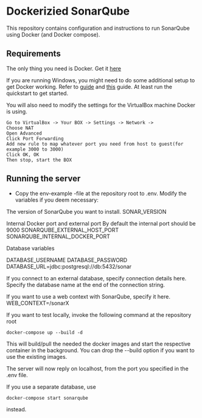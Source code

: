 # Dockerizied SonarQube

This repository contains configuration and instructions to run SonarQube using Docker (and Docker compose).

## Requirements

 The only thing you need is Docker. Get it [here](https://www.docker.com/community-edition)

If you are running Windows, you might need to do some additional setup to get Docker working. Refer to [guide](https://docs.docker.com/docker-for-windows/) and [this](https://docs.docker.com/toolbox/toolbox_install_windows/#step-1-check-your-version) guide. At least run the quickstart to get started.

You will also need to modify the settings for the VirtualBox machine Docker is using.

    Go to VirtualBox -> Your BOX -> Settings -> Network ->
    Choose NAT
    Open Advanced
    Click Port Forwarding
    Add new rule to map whatever port you need from host to guest(for example 3000 to 3000)
    Click OK, OK
    Then stop, start the BOX

## Running the server

* Copy the env-example -file at the repository root to .env. Modify the variables if you deem necessary:

The version of SonarQube you want to install.
SONAR_VERSION

Internal Docker port and external port
By default the internal port should be 9000
SONARQUBE_EXTERNAL_HOST_PORT
SONARQUBE_INTERNAL_DOCKER_PORT

Database variables

DATABASE_USERNAME
DATABASE_PASSWORD
DATABASE_URL=jdbc:postgresql://db:5432/sonar

If you connect to an external database, specify connection details here. Specify the database name at the end of the connection string.

If you want to use a web context with SonarQube, specify it here.
WEB_CONTEXT=/sonarX

If you want to test locally, invoke the following command at the repository root

    docker-compose up --build -d


This will build/pull the needed the docker images and start the respective container in the background. You can drop the --build option if you want to use the existing images.

The server will now reply on localhost, from the port you specified in the .env file. 

If you use a separate database, use 

    docker-compose start sonarqube

instead.

